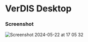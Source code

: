 # VerDIS Desktop

### Screenshot

![Screenshot 2024-05-22 at 17 05 32](https://github.com/cismet/carma/assets/837211/a44b59b7-89b6-40e9-b977-8b6e792a1faf)
